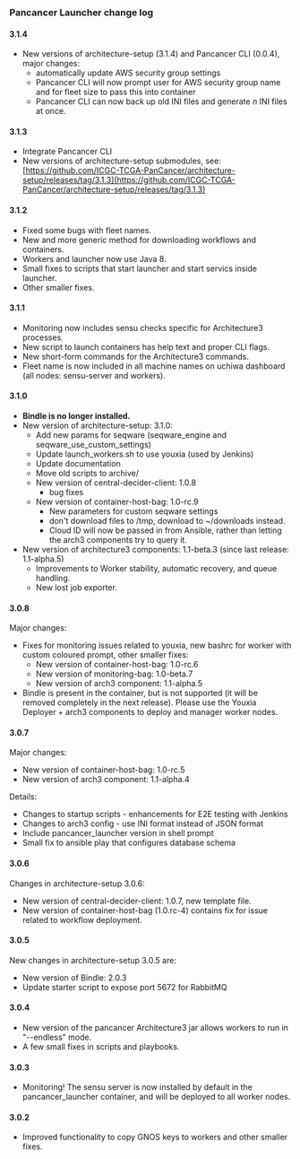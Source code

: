 ### Pancancer Launcher change log

#### 3.1.4
 - New versions of architecture-setup (3.1.4) and Pancancer CLI (0.0.4), major changes:
   - automatically update AWS security group settings
   - Pancancer CLI will now prompt user for AWS security group name and for fleet size to pass this into container
   - Pancancer CLI can now back up old INI files and generate _n_ INI files at once.

#### 3.1.3
 - Integrate Pancancer CLI
 - New versions of architecture-setup submodules, see: [https://github.com/ICGC-TCGA-PanCancer/architecture-setup/releases/tag/3.1.3](https://github.com/ICGC-TCGA-PanCancer/architecture-setup/releases/tag/3.1.3)

#### 3.1.2
 - Fixed some bugs with fleet names.
 - New and more generic method for downloading workflows and containers.
 - Workers and launcher now use Java 8.
 - Small fixes to scripts that start launcher and start servics inside launcher.
 - Other smaller fixes.

#### 3.1.1
 - Monitoring now includes sensu checks specific for Architecture3 processes.
 - New script to launch containers has help text and proper CLI flags.
 - New short-form commands for the Architecture3 commands.
 - Fleet name is now included in all machine names on uchiwa dashboard (all nodes: sensu-server and workers).

#### 3.1.0
 - **Bindle is no longer installed.**
 - New version of architecture-setup: 3.1.0:
   - Add new params for seqware (seqware_engine and seqware_use_custom_settings)
   - Update launch_workers.sh to use youxia (used by Jenkins)
   - Update documentation
   - Move old scripts to archive/
   - New version of central-decider-client: 1.0.8
     - bug fixes
   - New version of container-host-bag: 1.0-rc.9
     - New parameters for custom seqware settings
     - don't download files to /tmp, download to ~/downloads instead.
     - Cloud ID will now be passed in from Ansible, rather than letting the arch3 components try to query it.
 - New version of architecture3 components: 1.1-beta.3 (since last release: 1.1-alpha.5)
   - Improvements to Worker stability, automatic recovery, and queue handling.
   - New lost job exporter.

#### 3.0.8
Major changes:
 - Fixes for monitoring issues related to youxia, new bashrc for worker with custom coloured prompt, other smaller fixes:
   - New version of container-host-bag: 1.0-rc.6
   - New version of monitoring-bag: 1.0-beta.7
   - New version of arch3 component: 1.1-alpha.5
 - Bindle is present in the container, but is not supported (it will be removed completely in the next release). Please use the Youxia Deployer + arch3 components to deploy and manager worker nodes.

#### 3.0.7
Major changes:
 - New version of container-host-bag: 1.0-rc.5
 - New version of arch3 component: 1.1-alpha.4

Details:
 - Changes to startup scripts - enhancements for E2E testing with Jenkins
 - Changes to arch3 config - use INI format instead of JSON format
 - Include pancancer_launcher version in shell prompt
 - Small fix to ansible play that configures database schema


#### 3.0.6
Changes in architecture-setup 3.0.6:
 - New version of central-decider-client: 1.0.7, new template file.
 - New version of container-host-bag (1.0.rc-4) contains fix for issue related to workflow deployment.

#### 3.0.5
New changes in architecture-setup 3.0.5 are:
  - New version of Bindle: 2.0.3
  - Update starter script to expose port 5672 for RabbitMQ

#### 3.0.4
  - New version of the pancancer Architecture3 jar allows workers to run in "--endless" mode.
  - A few small fixes in scripts and playbooks.

#### 3.0.3
  - Monitoring! The sensu server is now installed by default in the pancancer_launcher container, and will be deployed to all worker nodes.

#### 3.0.2
  - Improved functionality to copy GNOS keys to workers and other smaller fixes.
